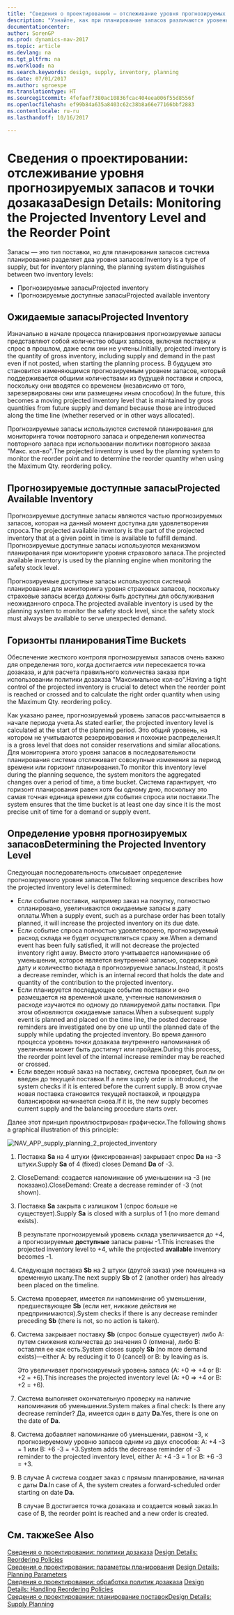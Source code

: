 ```yaml
---
title: "Сведения о проектировании — отслеживание уровня прогнозируемых запасов и точки дозаказа"
description: "Узнайте, как при планирование запасов различаются уровень прогнозируемых запасов и уровень прогнозируемых доступных запасов."
documentationcenter: 
author: SorenGP
ms.prod: dynamics-nav-2017
ms.topic: article
ms.devlang: na
ms.tgt_pltfrm: na
ms.workload: na
ms.search.keywords: design, supply, inventory, planning
ms.date: 07/01/2017
ms.author: sgroespe
ms.translationtype: HT
ms.sourcegitcommit: 4fefaef7380ac10836fcac404eea006f55d8556f
ms.openlocfilehash: ef99b84a635a8403c62c38b8a66e77166bbf2883
ms.contentlocale: ru-ru
ms.lasthandoff: 10/16/2017

---
```

# <a name="design-details-monitoring-the-projected-inventory-level-and-the-reorder-point"></a><span data-ttu-id="f10c4-103">Сведения о проектировании: отслеживание уровня прогнозируемых запасов и точки дозаказа</span><span class="sxs-lookup"><span data-stu-id="f10c4-103">Design Details: Monitoring the Projected Inventory Level and the Reorder Point</span></span>
<span data-ttu-id="f10c4-104">Запасы — это тип поставки, но для планирования запасов система планирования разделяет два уровня запасов:</span><span class="sxs-lookup"><span data-stu-id="f10c4-104">Inventory is a type of supply, but for inventory planning, the planning system distinguishes between two inventory levels:</span></span>  

* <span data-ttu-id="f10c4-105">Прогнозируемые запасы</span><span class="sxs-lookup"><span data-stu-id="f10c4-105">Projected inventory</span></span>  
* <span data-ttu-id="f10c4-106">Прогнозируемые доступные запасы</span><span class="sxs-lookup"><span data-stu-id="f10c4-106">Projected available inventory</span></span>  

## <a name="projected-inventory"></a><span data-ttu-id="f10c4-107">Ожидаемые запасы</span><span class="sxs-lookup"><span data-stu-id="f10c4-107">Projected Inventory</span></span>  
<span data-ttu-id="f10c4-108">Изначально в начале процесса планирования прогнозируемые запасы представляют собой количество общих запасов, включая поставку и спрос в прошлом, даже если они не учтены.</span><span class="sxs-lookup"><span data-stu-id="f10c4-108">Initially, projected inventory is the quantity of gross inventory, including supply and demand in the past even if not posted, when starting the planning process.</span></span> <span data-ttu-id="f10c4-109">В будущем это становится изменяющимся прогнозируемым уровнем запасов, который поддерживается общими количествами из будущей поставки и спроса, поскольку они вводятся со временем (независимо от того, зарезервированы они или размещены иным способом).</span><span class="sxs-lookup"><span data-stu-id="f10c4-109">In the future, this becomes a moving projected inventory level that is maintained by gross quantities from future supply and demand because those are introduced along the time line (whether reserved or in other ways allocated).</span></span>  

<span data-ttu-id="f10c4-110">Прогнозируемые запасы используются системой планирования для мониторинга точки повторного запаса и определения количества повторного запаса при использовании политики повторного заказа "Макс. кол-во".</span><span class="sxs-lookup"><span data-stu-id="f10c4-110">The projected inventory is used by the planning system to monitor the reorder point and to determine the reorder quantity when using the Maximum Qty. reordering policy.</span></span>  

## <a name="projected-available-inventory"></a><span data-ttu-id="f10c4-111">Прогнозируемые доступные запасы</span><span class="sxs-lookup"><span data-stu-id="f10c4-111">Projected Available Inventory</span></span>  
<span data-ttu-id="f10c4-112">Прогнозируемые доступные запасы являются частью прогнозируемых запасов, которая на данный момент доступна для удовлетворения спроса.</span><span class="sxs-lookup"><span data-stu-id="f10c4-112">The projected available inventory is the part of the projected inventory that at a given point in time is available to fulfill demand.</span></span> <span data-ttu-id="f10c4-113">Прогнозируемые доступные запасы используются механизмом планирования при мониторинге уровня страхового запаса.</span><span class="sxs-lookup"><span data-stu-id="f10c4-113">The projected available inventory is used by the planning engine when monitoring the safety stock level.</span></span>  

<span data-ttu-id="f10c4-114">Прогнозируемые доступные запасы используются системой планирования для мониторинга уровня страховых запасов, поскольку страховые запасы всегда должны быть доступны для обслуживания неожиданного спроса.</span><span class="sxs-lookup"><span data-stu-id="f10c4-114">The projected available inventory is used by the planning system to monitor the safety stock level, since the safety stock must always be available to serve unexpected demand.</span></span>  

## <a name="time-buckets"></a><span data-ttu-id="f10c4-115">Горизонты планирования</span><span class="sxs-lookup"><span data-stu-id="f10c4-115">Time Buckets</span></span>  
<span data-ttu-id="f10c4-116">Обеспечение жесткого контроля прогнозируемых запасов очень важно для определения того, когда достигается или пересекается точка дозаказа, и для расчета правильного количества заказа при использовании политики дозаказа "Максимальное кол-во".</span><span class="sxs-lookup"><span data-stu-id="f10c4-116">Having a tight control of the projected inventory is crucial to detect when the reorder point is reached or crossed and to calculate the right order quantity when using the Maximum Qty. reordering policy.</span></span>  

<span data-ttu-id="f10c4-117">Как указано ранее, прогнозируемый уровень запасов рассчитывается в начале периода учета.</span><span class="sxs-lookup"><span data-stu-id="f10c4-117">As stated earlier, the projected inventory level is calculated at the start of the planning period.</span></span> <span data-ttu-id="f10c4-118">Это общий уровень, на котором не учитываются резервирования и похожие распределения.</span><span class="sxs-lookup"><span data-stu-id="f10c4-118">It is a gross level that does not consider reservations and similar allocations.</span></span> <span data-ttu-id="f10c4-119">Для мониторинга этого уровня запасов в последовательности планирования система отслеживает совокупные изменения за период времени или горизонт планирования.</span><span class="sxs-lookup"><span data-stu-id="f10c4-119">To monitor this inventory level during the planning sequence, the system monitors the aggregated changes over a period of time, a time bucket.</span></span> <span data-ttu-id="f10c4-120">Система гарантирует, что горизонт планирования равен хотя бы одному дню, поскольку это самая точная единица времени для события спроса или поставки.</span><span class="sxs-lookup"><span data-stu-id="f10c4-120">The system ensures that the time bucket is at least one day since it is the most precise unit of time for a demand or supply event.</span></span>  

## <a name="determining-the-projected-inventory-level"></a><span data-ttu-id="f10c4-121">Определение уровня прогнозируемых запасов</span><span class="sxs-lookup"><span data-stu-id="f10c4-121">Determining the Projected Inventory Level</span></span>  
<span data-ttu-id="f10c4-122">Следующая последовательность описывает определение прогнозируемого уровня запасов.</span><span class="sxs-lookup"><span data-stu-id="f10c4-122">The following sequence describes how the projected inventory level is determined:</span></span>  

* <span data-ttu-id="f10c4-123">Если событие поставки, например заказ на покупку, полностью спланировано, увеличиваются ожидаемые запасы в дату оплаты.</span><span class="sxs-lookup"><span data-stu-id="f10c4-123">When a supply event, such as a purchase order has been totally planned, it will increase the projected inventory on its due date.</span></span>  
* <span data-ttu-id="f10c4-124">Если событие спроса полностью удовлетворено, прогнозируемый расход склада не будет осуществляться сразу же.</span><span class="sxs-lookup"><span data-stu-id="f10c4-124">When a demand event has been fully satisfied, it will not decrease the projected inventory right away.</span></span> <span data-ttu-id="f10c4-125">Вместо этого учитывается напоминание об уменьшении, которое является внутренней записью, содержащей дату и количество вклада в прогнозируемые запасы.</span><span class="sxs-lookup"><span data-stu-id="f10c4-125">Instead, it posts a decrease reminder, which is an internal record that holds the date and quantity of the contribution to the projected inventory.</span></span>  
* <span data-ttu-id="f10c4-126">Если планируется последующее событие поставки и оно размещается на временной шкале, учтенные напоминания о расходе изучаются по одному до планируемой даты поставки. При этом обновляются ожидаемые запасы.</span><span class="sxs-lookup"><span data-stu-id="f10c4-126">When a subsequent supply event is planned and placed on the time line, the posted decrease reminders are investigated one by one up until the planned date of the supply while updating the projected inventory.</span></span> <span data-ttu-id="f10c4-127">Во время данного процесса уровень точки дозаказа внутреннего напоминания об увеличении может быть достигнут или пройден.</span><span class="sxs-lookup"><span data-stu-id="f10c4-127">During this process, the reorder point level of the internal increase reminder may be reached or crossed.</span></span>  
* <span data-ttu-id="f10c4-128">Если введен новый заказ на поставку, система проверяет, был ли он введен до текущей поставки.</span><span class="sxs-lookup"><span data-stu-id="f10c4-128">If a new supply order is introduced, the system checks if it is entered before the current supply.</span></span> <span data-ttu-id="f10c4-129">В этом случае новая поставка становится текущей поставкой, и процедура балансировки начинается снова.</span><span class="sxs-lookup"><span data-stu-id="f10c4-129">If it is, the new supply becomes current supply and the balancing procedure starts over.</span></span>  

<span data-ttu-id="f10c4-130">Далее этот принцип проиллюстрирован графически.</span><span class="sxs-lookup"><span data-stu-id="f10c4-130">The following shows a graphical illustration of this principle:</span></span>  

![](media/nav_app_supply_planning_2_projected_inventory.png "NAV_APP_supply_planning_2_projected_inventory")  

1. <span data-ttu-id="f10c4-131">Поставка **Sa** на 4 штуки (фиксированная) закрывает спрос **Da** на -3 штуки.</span><span class="sxs-lookup"><span data-stu-id="f10c4-131">Supply **Sa** of 4 (fixed) closes Demand **Da** of -3.</span></span>  
2. <span data-ttu-id="f10c4-132">CloseDemand: создается напоминание об уменьшении на -3 (не показано).</span><span class="sxs-lookup"><span data-stu-id="f10c4-132">CloseDemand: Create a decrease reminder of -3 (not shown).</span></span>  
3. <span data-ttu-id="f10c4-133">Поставка **Sa** закрыта с излишком 1 (спрос больше не существует).</span><span class="sxs-lookup"><span data-stu-id="f10c4-133">Supply **Sa** is closed with a surplus of 1 (no more demand exists).</span></span>  

     <span data-ttu-id="f10c4-134">В результате прогнозируемый уровень склада увеличивается до +4, а прогнозируемые **доступные** запасы равны -1.</span><span class="sxs-lookup"><span data-stu-id="f10c4-134">This increases the projected inventory level to +4, while the projected **available** inventory becomes -1.</span></span>  

4. <span data-ttu-id="f10c4-135">Следующая поставка **Sb** на 2 штуки (другой заказ) уже помещена на временную шкалу.</span><span class="sxs-lookup"><span data-stu-id="f10c4-135">The next supply **Sb** of 2 (another order) has already been placed on the timeline.</span></span>  
5. <span data-ttu-id="f10c4-136">Система проверяет, имеется ли напоминание об уменьшении, предшествующее **Sb** (если нет, никакие действия не предпринимаются).</span><span class="sxs-lookup"><span data-stu-id="f10c4-136">System checks if there is any decrease reminder preceding **Sb** (there is not, so no action is taken).</span></span>  
6. <span data-ttu-id="f10c4-137">Система закрывает поставку **Sb** (спрос больше существует) либо A: путем снижения количества до значения 0 (отмена), либо B: оставляя ее как есть.</span><span class="sxs-lookup"><span data-stu-id="f10c4-137">System closes supply **Sb** (no more demand exists)—either A: by reducing it to 0 (cancel) or B: by leaving as is.</span></span>  

     <span data-ttu-id="f10c4-138">Это увеличивает прогнозируемый уровень запаса (A: +0 => +4 or B: +2 = +6).</span><span class="sxs-lookup"><span data-stu-id="f10c4-138">This increases the projected inventory level (A: +0 => +4 or B: +2 = +6).</span></span>  

7. <span data-ttu-id="f10c4-139">Система выполняет окончательную проверку на наличие напоминания об уменьшении.</span><span class="sxs-lookup"><span data-stu-id="f10c4-139">System makes a final check: Is there any decrease reminder?</span></span> <span data-ttu-id="f10c4-140">Да, имеется один в дату **Da**.</span><span class="sxs-lookup"><span data-stu-id="f10c4-140">Yes, there is one on the date of **Da**.</span></span>  
8. <span data-ttu-id="f10c4-141">Система добавляет напоминание об уменьшении, равном -3, к прогнозируемому уровню запасов одним из двух способов: A: +4 -3 = 1 или B: +6 -3 = +3.</span><span class="sxs-lookup"><span data-stu-id="f10c4-141">System adds the decrease reminder of -3 reminder to the projected inventory level, either A: +4 -3 = 1 or B: +6 -3 = +3.</span></span>  
9. <span data-ttu-id="f10c4-142">В случае А система создает заказ с прямым планирование, начиная с даты **Da**.</span><span class="sxs-lookup"><span data-stu-id="f10c4-142">In case of A, the system creates a forward-scheduled order starting on date **Da**.</span></span>  

     <span data-ttu-id="f10c4-143">В случае B достигается точка дозаказа и создается новый заказ.</span><span class="sxs-lookup"><span data-stu-id="f10c4-143">In case of B, the reorder point is reached and a new order is created.</span></span>  

## <a name="see-also"></a><span data-ttu-id="f10c4-144">См. также</span><span class="sxs-lookup"><span data-stu-id="f10c4-144">See Also</span></span>  
<span data-ttu-id="f10c4-145">[Сведения о проектировании: политики дозаказа](design-details-reordering-policies.md) </span><span class="sxs-lookup"><span data-stu-id="f10c4-145">[Design Details: Reordering Policies](design-details-reordering-policies.md) </span></span>  
<span data-ttu-id="f10c4-146">[Сведения о проектировании: параметры планирования](design-details-planning-parameters.md) </span><span class="sxs-lookup"><span data-stu-id="f10c4-146">[Design Details: Planning Parameters](design-details-planning-parameters.md) </span></span>  
<span data-ttu-id="f10c4-147">[Сведения о проектировании: обработка политик дозаказа](design-details-handling-reordering-policies.md) </span><span class="sxs-lookup"><span data-stu-id="f10c4-147">[Design Details: Handling Reordering Policies](design-details-handling-reordering-policies.md) </span></span>  
[<span data-ttu-id="f10c4-148">Сведения о проектировании: планирование поставок</span><span class="sxs-lookup"><span data-stu-id="f10c4-148">Design Details: Supply Planning</span></span>](design-details-supply-planning.md)

